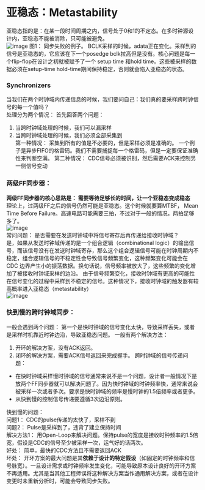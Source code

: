# 亚稳态：Metastability
亚稳态指的是：在某一段时间周期之内，信号处于0和1的不定态。在多时钟源设计内，亚稳态不能被消除，只可能被避免。   
![image](https://github.com/user-attachments/assets/d16814e9-884d-435f-bf01-5a50a7d3ee7b)
图1： 同步失败的例子。  BCLK采样的时候，adata正在变化。采样到的信号是亚稳态的，它应该在下一个posedge bclk拉高但是没有。核心问题是每一个flip-flop在设计之初就被赋予了一个
setup time 和hold time。这些被采样的数据必须在setup-time hold-time期间保持稳定，否则就会陷入亚稳态的状态。   

### Synchronizers
当我们在两个时钟域内传递信息的时候，我们要问自己：我们真的要采样跨时钟信号的每一个值吗？  
处理分为两个情况： 首先回答两个问题：   
1. 当跨时钟域处理的时候，我们可以漏采样   
2. 当跨时钟域处理的时候，我们必须全部采集到     
第一种情况： 采集到所有的值是不必要的，但是采样必须是准确的。 一个例子是异步FIFO的格雷码。我们不需要捕捉每一个格雷码，但是一定要保证准确性来判断空满。
第二种情况： CDC信号必须被识别，然后需要ACK来控制另一侧信号变动

### 两级FF同步器：  
**两级FF同步器的核心思路是： 需要等待足够长的时间，让一个亚稳态变成稳态**  
理论上，过两级FF之后的信号仍然可能是亚稳态。这个时候就要算MTBF， Mean Time Before Failure。高速电路可能需要三拍，不过对于一般的情况，两拍足够多了。   
![image](https://github.com/user-attachments/assets/1d6c58f5-5d42-4c49-879f-ff248aeae882)   
常问问题： 是否需要在发送时钟域中将信号寄存后再传递给接收时钟域？  
是，如果从发送时钟域传递的是一个组合逻辑（combinational logic）的输出信号，而该信号没有在发送时钟域寄存，那么这个组合逻辑信号可能在时钟周期内不稳定，组合逻辑信号的不稳定性会导致信号频繁变化，这种频繁变化可能会在 CDC 边界产生小的振荡数据。换句话说，信号频率被放大了，这些频繁的变化增加了被接收时钟域采样的边沿。 由于信号频繁变化，接收时钟域有更高的可能性在信号变化的过程中采样到不稳定的信号。这种情况下，接收时钟域的触发器有较高概率进入亚稳态（metastability）  
![image](https://github.com/user-attachments/assets/3c9a278f-429e-4986-96d2-6056db38d25f)   

### 快到慢的跨时钟域同步：   
一般会遇到两个问题： 第一个是快时钟域的信号变化太快，导致采样丢失，或者是采样时机靠近时钟边沿，导致亚稳态问题。 一般有两个解决方法：  
1. 开环的解决方案，没有ACK返回。    
2. 闭环的解决方案，需要ACK信号返回来完成握手。
跨时钟域的信号传递问题：  
- 在快时钟域采样慢时钟域的信号通常来说不是一个问题，设计者一般情况下是放两个FF同步器就可以解决问题了。因为快时钟域的时钟频率快，通常来说会被采样一次或者多次。要求是快时钟域的频率是慢时钟的1.5倍频率或者更多。  
- 从快到慢的控制信号传递要遵循3次边沿原则。  

快到慢的问题：  
问题1：  CDC的pulse传递的太快了，采样不到  
问题2：  Pulse是采样到了，违背了建立保持时间   
解决方法1： 用Open-Loop来解决问题。保持pulse的宽度是接收时钟频率的1.5倍宽，假设是CDC的信号至少被采样一次，运气好的话两次。  
好处： 简单，最快的CDC方法且不需要返回ACK  
坏处：  开环方案的最大问题是其**依赖于设计的特定假设**（如固定的时钟频率和信号脉宽）。一旦设计需求或时钟频率发生变化，可能导致原本设计良好的开环方案不再适用。尤其是当其他工程师误将这种解决方案当作通用解决方案，或者在设计变更时未重新分析时，可能会导致同步失败。    








